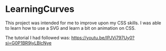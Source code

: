 # LearningCurves

This project was intended for me to improve upon my CSS skills.
I was able to learn how to use a SVG and learn a bit on animation on CSS.

The tutorial I had followed was: https://youtu.be/lPJVi797Uy0?si=G0P1BR9jyLBlcNye
